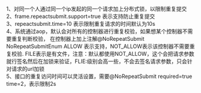 1、对同一个人通过同一个ip发起的同一个请求加上分布式锁，以限制重复提交  
2、frame.repeactsubmit.support=true 表示支持防止重复提交   
3、repeactsubmit.time=10 表示限制重复请求的时间默认为10s  
4、系统通过aop，默认会对所有的控制器进行重复校验，如果想某个控制器不需要重复判断校验，
在控制器上加上注解@NoRepeatSubmit NoRepeatSubmitEnum ALLOW 表示支持，NOT_ALLOW表示该控制器不需要重复校验.
FILE表示是有文件，注意：默认都使用NOT_ALLOW，这个会把请求参数就行签名然后在加锁来验证，FLIE:级别会高一些，不会去签名请求参数，只会针对请求的url加锁  
5、接口的重复访问时间可以灵活设置，需要@NoRepeatSubmit required=true time=2，表示限制2s

